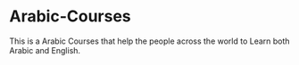 # Arabic-Courses
This is a Arabic Courses that help the people across the world to Learn both Arabic and English.
